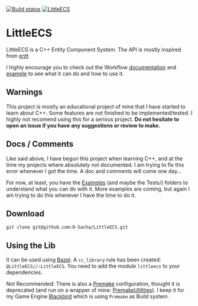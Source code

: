 [![Build status](https://badge.buildkite.com/0cf82389a7a3436a623ce9a61e15bdd701d29c73ffbb6ecaf0.svg)](https://buildkite.com/sacha/littleecs)
[![LittleECS](https://github.com/0-Sacha/LittleECS/actions/workflows/LittleECS.yml/badge.svg)](https://github.com/0-Sacha/LittleECS/actions/workflows/LittleECS.yml)

# LittleECS

LittleECS is a C++ Entity Component System.
The API is mostly inspired from [entt](https://github.com/skypjack/entt)

I highly encourage you to check out the Workflow [documentation](Docs/Workflow.md) and [example](Examples/Workflow/main.cpp) to see what it can do and how to use it.

## Warnings
This project is mostly an educational project of mine that I have started to learn about C++. Some features are not finished to be implemented/tested. I highly not recomend using this for a serious project.
**Do not hesitate to open an issue if you have any suggestions or review to make.**

## Docs / Comments
Like said above, I have begun this project when learning C++, and at the time my projects where absolutely not documented. I am trying to fix this error whenever I got the time. A doc and comments will come one day...

For now, at least, you have the [Examples](Examples/README.md) (and maybe the Tests/) folders to understand what you can do with it. More examples are coming, but again I am trying to do this whenever I have the time to do it.

## Download
```
git clone git@github.com:0-Sacha/LittleECS.git
```

## Using the Lib
It can be used using [Bazel](https://bazel.build/).
A `cc_library` rule has been created: `@LittleECS//:LittleECS`.
You need to add the module `littleecs` to your dependencies.

Not Recommended: There is also a [Premake](https://premake.github.io/docs/using-premake) configuration, thought it is deprecated (and run on a wrapper of mine: [PremakeUtilities](https://github.com/0-Sacha/PremakeUtilities)). I keep it for my Game Engine [Blackbird](https://github.com/0-Sacha/Blackbird) which is using `Premake` as Build system.

